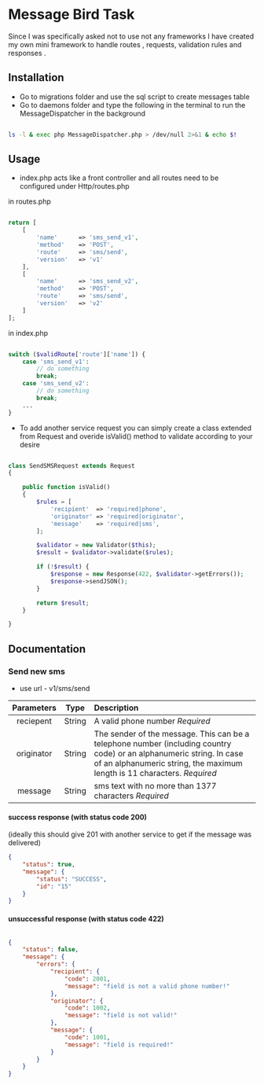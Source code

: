 Message Bird Task
===============================
Since I was specifically asked not to use not any frameworks I have created my own mini framework to handle routes , requests, validation rules and responses .


Installation
-----
* Go to migrations folder and use the sql script to create messages table
* Go to daemons folder and type the following in the terminal to run the MessageDispatcher in the background

```bash

ls -l & exec php MessageDispatcher.php > /dev/null 2>&1 & echo $!

```

Usage
----

* index.php acts like a front controller and all routes need to be configured under Http/routes.php

in routes.php

```php

return [
    [
        'name'      => 'sms_send_v1',
        'method'    => 'POST',
        'route'     => 'sms/send',
        'version'   => 'v1'
    ],
    [
        'name'      => 'sms_send_v2',
        'method'    => 'POST',
        'route'     => 'sms/send',
        'version'   => 'v2'
    ]
];

```
in index.php

```php

switch ($validRoute['route']['name']) {
    case 'sms_send_v1':
        // do something
        break;
    case 'sms_send_v2':
        // do something
        break;
    ...
}

```

* To add another service request you can simply create a class extended from Request and overide isValid() method to validate according to your desire

```php

class SendSMSRequest extends Request
{

    public function isValid()
    {
        $rules = [
            'recipient'  => 'required|phone',
            'originator' => 'required|originator',
            'message'    => 'required|sms',
        ];

        $validator = new Validator($this);
        $result = $validator->validate($rules);

        if (!$result) {
            $response = new Response(422, $validator->getErrors());
            $response->sendJSON();
        }

        return $result;
    }

}

```

Documentation
----

### Send new sms

* use url - v1/sms/send

| Parameters        | Type           | Description  |
| :------------: |:-------:| :-----------------|
| reciepent     | String | A valid phone number *Required* |
| originator    | String      |   The sender of the message. This can be a telephone number (including country code) or an alphanumeric string. In case of an alphanumeric string, the maximum length is 11 characters. *Required*|
| message       | String      |    sms text with no more than 1377 characters *Required* |

#### success response (with status code 200)
(ideally this should give 201 with another service to get if the message was delivered)

```json
{
    "status": true,
    "message": {
        "status": "SUCCESS",
        "id": "15"
    }
}

```

#### unsuccessful response (with status code 422)

```json

{
    "status": false,
    "message": {
        "errors": {
            "recipient": {
                "code": 2001,
                "message": "field is not a valid phone number!"
            },
            "originator": {
                "code": 1002,
                "message": "field is not valid!"
            },
            "message": {
                "code": 1001,
                "message": "field is required!"
            }
        }
    }
}

```

